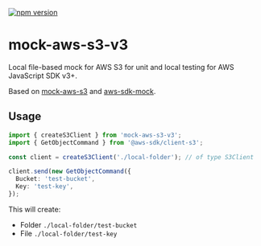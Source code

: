 [![npm version](https://badge.fury.io/js/mock-aws-s3-v3.svg)](https://badge.fury.io/js/mock-aws-s3-v3)

# mock-aws-s3-v3

Local file-based mock for AWS S3 for unit and local testing for AWS JavaScript SDK v3+.

Based on [mock-aws-s3](https://www.npmjs.com/package/mock-aws-s3) and [aws-sdk-mock](https://www.npmjs.com/package/aws-sdk-mock).

## Usage

```typescript
import { createS3Client } from 'mock-aws-s3-v3';
import { GetObjectCommand } from '@aws-sdk/client-s3';

const client = createS3Client('./local-folder'); // of type S3Client

client.send(new GetObjectCommand({
  Bucket: 'test-bucket',
  Key: 'test-key',
});
```

This will create:

- Folder `./local-folder/test-bucket`
- File `./local-folder/test-key`